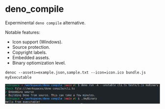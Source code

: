 # deno_compile

Experminental `deno compile` alternative.

Notable features:

- Icon support (Windows).
- Source protection.
- Copyright labels.
- Embedded assets.
- Binary optiomization level.

```shell
denoc --assets=example.json,sample.txt --icon=icon.ico bundle.js myExecutable
```

![](example.png)
